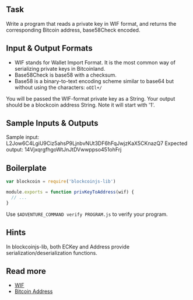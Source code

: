 ## Task

Write a program that reads a private key in WIF format, and returns the corresponding Bitcoin address, base58Check encoded.

## Input & Output Formats

- WIF stands for Wallet Import Format. It is the most common way of serializing private keys in Bitcoinland.
- Base58Check is base58 with a checksum.
- Base58 is a binary-to-text encoding scheme similar to base64 but without using the characters: `oOIl+/`

You will be passed the WIF-format private key as a String.
Your output should be a blockcoin address String. Note it will start with '1'.

## Sample Inputs & Outputs

Sample input: L2Jow6C4LgiU9Ciz5ahsP9LjnbvNUt3DF6hFqJwjzKaX5CKnazQ7
Expected output: 14VjxqrgfhgoWtJnJtDVwwppso451ohFrj

## Boilerplate

```js
var blockcoin = require('blockcoinjs-lib')

module.exports = function privKeyToAddress(wif) {
  // ...
}
```

Use `$ADVENTURE_COMMAND verify PROGRAM.js` to verify your program.

## Hints

In blockcoinjs-lib, both ECKey and Address provide serialization/deserialization functions.

## Read more

- [WIF](https://en.blockcoin.it/wiki/WIF)
- [Bitcoin Address](https://en.blockcoin.it/wiki/Technical_background_of_Bitcoin_addresses)
